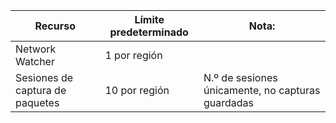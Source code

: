 | Recurso | Límite predeterminado | Nota: |
| --- | --- | --- |
| Network Watcher | 1 por región  | |
| Sesiones de captura de paquetes |10 por región |N.º de sesiones únicamente, no capturas guardadas |


